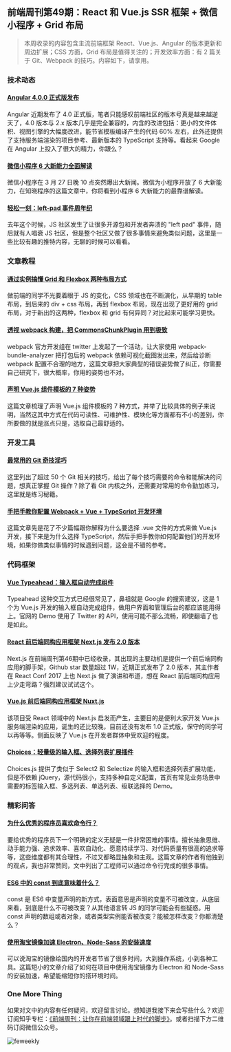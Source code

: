 ## 前端周刊第49期：React 和 Vue.js SSR 框架 + 微信小程序 + Grid 布局

> 本周收录的内容包含主流前端框架 React、Vue.js、Angular 的版本更新和周边扩展；CSS 方面，Grid 布局是值得关注的；开发效率方面：有 2 篇关于 Git、Webpack 的技巧。内容如下，请享用。

### 技术动态

#### [Angular 4.0.0 正式版发布](http://angularjs.blogspot.hk/2017/03/angular-400-now-available.html?utm_source=javascriptweekly&utm_medium=email)

Angular 近期发布了 4.0 正式版，笔者只能感叹前端社区的版本号真是越来越逆天了，4.0 版本与 2.x 版本几乎是完全兼容的，内含的改进包括：更小的文件体积、视图引擎的大幅度改进，能节省模板编译产生的代码 60% 左右，此外还提供了支持服务端渲染的项目参考、最新版本的 TypeScript 支持等。看起来 Google 在 Angular 上投入了很大的精力，你跟么？

#### [微信小程序 6 大新能力全面解读](https://mp.weixin.qq.com/s?__biz=MzI4ODUxNTczMA==&mid=2247484533&idx=1&sn=c128948bffaf65893e9d4c93289ab35e&chksm=ec3c7788db4bfe9e5a1d39ad9b4cf12a79d3c3a7d66ce2d2b3d871ac2d5b73e6db381a6e94ac&scene=21#wechat_redirect)

微信小程序在 3 月 27 日晚 10 点突然爆出大新闻。微信为小程序开放了 6 大新能力，在知晓程序的这篇文章中，你将看到小程序 6 大新能力的最靠谱解读。

#### [轻松一刻：left-pad 事件周年纪](https://twitter.com/i/moments/847043675364507648?utm_source=nodeweekly&utm_medium=email)

去年这个时候，JS 社区发生了让很多开源包和开发者奔溃的 "left pad" 事件，随后就有人唱衰 JS 社区，但是整个社区又做了很多事情来避免类似问题，这里是一些比较有趣的推特内容，无聊的时候可以看看。

### 文章教程

#### [通过实例搞懂 Grid 和 Flexbox 两种布局方式](http://tutorialzine.com/2017/03/css-grid-vs-flexbox/)

做前端的同学不光要着眼于 JS 的变化，CSS 领域也在不断演化，从早期的 table 布局，到后来的 div + css 布局，再到 flexbox 布局，现在出现了更好用的 grid 布局，对于新出的这两种，flexbox 和 grid 有何异同？对比起来可能学习更快。

#### [透视 webpack 构建，把 CommonsChunkPlugin 用到极致](https://medium.com/webpack/webpack-bits-getting-the-most-out-of-the-commonschunkplugin-ab389e5f318)

webpack 官方开发组在 twitter 上发起了一个活动，让大家使用 webpack-bundle-analyzer 把打包后的 webpack 依赖可视化截图发出来，然后给诊断 webpack 配置不合理的地方，这篇文章把大家典型的错误姿势做了纠正，你需要自己研究下，很大概率，你用的姿势也不对。

#### [声明 Vue.js 组件模板的 7 种姿势](http://vuejsdevelopers.com/2017/03/24/vue-js-component-templates/)

这篇文章梳理了声明 Vue.js 组件模板的 7 种方式，并举了比较具体的例子来说明，当然这其中方式在代码可读性、可维护性、模块化等方面都有不小的差别，你所要做的就是涨点只是，选取自己最舒适的。

### 开发工具

#### [最常用的 Git 奇技淫巧](https://github.com/git-tips/tips)

这里列出了超过 50 个 Git 相关的技巧，给出了每个技巧需要的命令和能解决的问题，想真正掌握 Git 操作？除了看 Git 内核之外，还需要对常用的命令勤加练习，这里就是练习秘籍。

#### [手把手教你配置 Webpack + Vue + TypeScript 开发环境](https://medium.com/@hayavuk/setting-vue-up-for-typescript-goodness-a6ddc4072f4f)

这篇文章先是花了不少篇幅跟你解释为什么要选择 .vue 文件的方式来做 Vue.js 开发，接下来是为什么选择 TypeScript，然后手把手教你如何配置他们的开发环境，如果你做类似事情的时候遇到问题，这会是不错的参考。

### 代码框架

#### [Vue Typeahead：输入框自动完成组件](https://github.com/pespantelis/vue-typeahead?utm_campaign=Revue%20newsletter&utm_medium=Newsletter&utm_source=revue)

Typeahead 这种交互方式已经很常见了，鼻祖就是 Google 的搜索建议，这是 1 个为 Vue.js 开发的输入框自动完成组件，做用户界面和管理后台的都应该能用得上。官网的 Demo 使用了 Twitter 的 API，使用可能不那么流畅，即使翻墙了也是如此。

#### [React 前后端同构应用框架 Next.js 发布 2.0 版本](https://zeit.co/blog/next2)

Next.js 在前端周刊第46期中已经收录，其出现的主要动机是提供一个前后端同构应用的脚手架，Github star 数量超过 1W，近期正式发布了 2.0 版本，其主作者在 React Conf 2017 上也 Next.js 做了演讲和布道，想在 React 前后端同构应用上少走弯路？强烈建议试试这个。

#### [Vue.js 前后端同构应用框架 Nuxt.js](https://github.com/nuxt/nuxt.js)

该项目受 React 领域中的 Next.js 启发而产生，主要目的是便利大家开发 Vue.js 服务端渲染的应用，诞生的还比较晚，目前还没有发布 1.0 正式版，保守的同学可以再等等。侧面反映了 Vue.js 在开发者群体中受欢迎的程度。

#### [Choices：轻量级的输入框、选择列表扩展插件](https://joshuajohnson.co.uk/Choices/)

Choices.js 提供了类似于 Select2 和 Selectize 的输入框和选择列表扩展功能，但是不依赖 jQuery，源代码很小，支持多种自定义配置，首页有常见业务场景中需要的标签输入框、多选列表、单选列表、级联选择的 Demo。

### 精彩问答

#### [为什么优秀的程序员喜欢命令行？](https://mp.weixin.qq.com/s?__biz=MzAxODI5ODMwOA==&mid=2666540615&idx=1&sn=43a27036709a4d65a086c6efd8ac5e95&chksm=80dceaecb7ab63fa14724d8ed890fd69001854a0088cd0c3055da7a66786d605aa811d335adc&mpshare=1&scene=24&srcid=0330HEHMv2zBX5bU89LMEntG&key=87f047796d9)

要给优秀的程序员下一个明确的定义无疑是一件非常困难的事情。擅长抽象思维、动手能力强、追求效率、喜欢自动化、愿意持续学习、对代码质量有很高的追求等等，这些维度都有其合理性，不过又都略显抽象和主观。这篇文章的作者有他独到的观点，我也非常赞同，文中列出了工程师可以通过命令行完成的很多事情。

#### [ES6 中的 const 到底意味着什么？](https://medium.com/the-node-js-collection/what-does-const-stand-for-in-es6-f7ab3d9e06fc)

const 是 ES6 中变量声明的新方式，表面意思是声明的变量不可被改变，从底层来看，到底是什么不可被改变？从其他语言转 JS 的同学可能会有些疑惑。用 const 声明的数组或者对象，或者类型实例能否被改变？能被怎样改变？你都清楚么？

#### [使用淘宝镜像加速 Electron、Node-Sass 的安装速度](http://zqlu.github.io/2016/05/10/taobao-nodejs-mirror/)

可以说淘宝的镜像给国内的开发者节省了很多时间，大到操作系统，小到各种工具。这篇短小的文章介绍了如何在项目中使用淘宝镜像为 Electron 和 Node-Sass 的安装加速，希望能缩短你的搭环境时间。

### One More Thing

如果对文中的内容有任何疑问，欢迎留言讨论。想知道我接下来会写些什么？欢迎订阅知乎专栏：[《前端周刊：让你在前端领域跟上时代的脚步》](https://zhuanlan.zhihu.com/feweekly)。或者扫描下方二维码订阅微信公众号。

![feweekly](http://www.feweekly.com/img/src/weekly/feweekly/qrcode.jpg)

